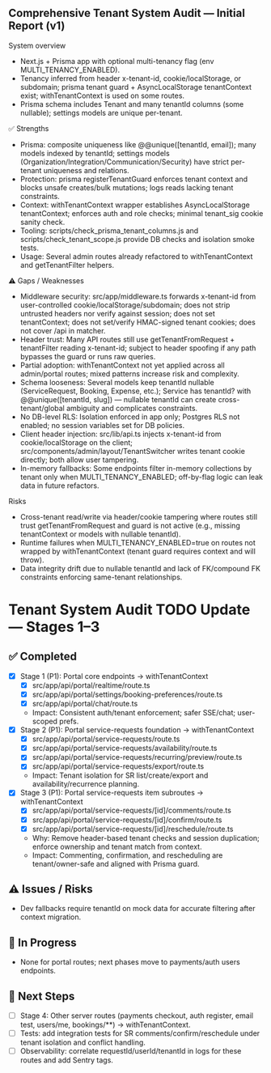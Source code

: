 ## Comprehensive Tenant System Audit — Initial Report (v1)

System overview
- Next.js + Prisma app with optional multi-tenancy flag (env MULTI_TENANCY_ENABLED).
- Tenancy inferred from header x-tenant-id, cookie/localStorage, or subdomain; prisma tenant guard + AsyncLocalStorage tenantContext exist; withTenantContext is used on some routes.
- Prisma schema includes Tenant and many tenantId columns (some nullable); settings models are unique per-tenant.

✅ Strengths
- Prisma: composite uniqueness like @@unique([tenantId, email]); many models indexed by tenantId; settings models (Organization/Integration/Communication/Security) have strict per-tenant uniqueness and relations.
- Protection: prisma registerTenantGuard enforces tenant context and blocks unsafe creates/bulk mutations; logs reads lacking tenant constraints.
- Context: withTenantContext wrapper establishes AsyncLocalStorage tenantContext; enforces auth and role checks; minimal tenant_sig cookie sanity check.
- Tooling: scripts/check_prisma_tenant_columns.js and scripts/check_tenant_scope.js provide DB checks and isolation smoke tests.
- Usage: Several admin routes already refactored to withTenantContext and getTenantFilter helpers.

⚠️ Gaps / Weaknesses
- Middleware security: src/app/middleware.ts forwards x-tenant-id from user-controlled cookie/localStorage/subdomain; does not strip untrusted headers nor verify against session; does not set tenantContext; does not set/verify HMAC-signed tenant cookies; does not cover /api in matcher.
- Header trust: Many API routes still use getTenantFromRequest + tenantFilter reading x-tenant-id; subject to header spoofing if any path bypasses the guard or runs raw queries.
- Partial adoption: withTenantContext not yet applied across all admin/portal routes; mixed patterns increase risk and complexity.
- Schema looseness: Several models keep tenantId nullable (ServiceRequest, Booking, Expense, etc.); Service has tenantId? with @@unique([tenantId, slug]) — nullable tenantId can create cross-tenant/global ambiguity and complicates constraints.
- No DB-level RLS: Isolation enforced in app only; Postgres RLS not enabled; no session variables set for DB policies.
- Client header injection: src/lib/api.ts injects x-tenant-id from cookie/localStorage on the client; src/components/admin/layout/TenantSwitcher writes tenant cookie directly; both allow user tampering.
- In-memory fallbacks: Some endpoints filter in-memory collections by tenant only when MULTI_TENANCY_ENABLED; off-by-flag logic can leak data in future refactors.

Risks
- Cross-tenant read/write via header/cookie tampering where routes still trust getTenantFromRequest and guard is not active (e.g., missing tenantContext or models with nullable tenantId).
- Runtime failures when MULTI_TENANCY_ENABLED=true on routes not wrapped by withTenantContext (tenant guard requires context and will throw).
- Data integrity drift due to nullable tenantId and lack of FK/compound FK constraints enforcing same-tenant relationships.

# Tenant System Audit TODO Update — Stages 1–3

## ✅ Completed
- [x] Stage 1 (P1): Portal core endpoints → withTenantContext
  - [x] src/app/api/portal/realtime/route.ts
  - [x] src/app/api/portal/settings/booking-preferences/route.ts
  - [x] src/app/api/portal/chat/route.ts
  - Impact: Consistent auth/tenant enforcement; safer SSE/chat; user-scoped prefs.
- [x] Stage 2 (P1): Portal service-requests foundation → withTenantContext
  - [x] src/app/api/portal/service-requests/route.ts
  - [x] src/app/api/portal/service-requests/availability/route.ts
  - [x] src/app/api/portal/service-requests/recurring/preview/route.ts
  - [x] src/app/api/portal/service-requests/export/route.ts
  - Impact: Tenant isolation for SR list/create/export and availability/recurrence planning.
- [x] Stage 3 (P1): Portal service-requests item subroutes → withTenantContext
  - [x] src/app/api/portal/service-requests/[id]/comments/route.ts
  - [x] src/app/api/portal/service-requests/[id]/confirm/route.ts
  - [x] src/app/api/portal/service-requests/[id]/reschedule/route.ts
  - Why: Remove header-based tenant checks and session duplication; enforce ownership and tenant match from context.
  - Impact: Commenting, confirmation, and rescheduling are tenant/owner-safe and aligned with Prisma guard.

## ⚠️ Issues / Risks
- Dev fallbacks require tenantId on mock data for accurate filtering after context migration.

## 🚧 In Progress
- None for portal routes; next phases move to payments/auth users endpoints.

## 🔧 Next Steps
- [ ] Stage 4: Other server routes (payments checkout, auth register, email test, users/me, bookings/**) → withTenantContext.
- [ ] Tests: add integration tests for SR comments/confirm/reschedule under tenant isolation and conflict handling.
- [ ] Observability: correlate requestId/userId/tenantId in logs for these routes and add Sentry tags.
